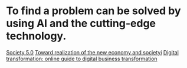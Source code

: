 # To find a problem can be solved by using AI and the cutting-edge technology.

[Society 5.0](https://www8.cao.go.jp/cstp/english/society5_0/index.html)
[Toward realization of the new economy and societyi](http://www.keidanren.or.jp/en/policy/2016/029_outline.pdf)
[Digital transformation: online guide to digital business transformation](https://www.i-scoop.eu/digital-transformation/)
